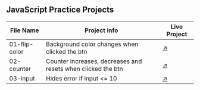## JavaScript Practice Projects

File Name  | Project info  | Live Project
------------- | ------------- | -------------
01-flip-color  | Background color changes when clicked the btn  | [↗](https://flip-color-hirva.netlify.app/)
02-counter  | Counter increases, decreases and resets when clicked the btn  |  [↗](https://counter-hirva.netlify.app/)
03-input  | Hides error if input <= 10  |  [↗](https://input-hirva.netlify.app/)
